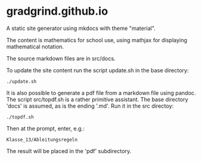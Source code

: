 # gradgrind.github.io

A static site generator using mkdocs with theme "material".

The content is mathematics for school use, using mathjax for displaying mathematical notation.

The source markdown files are in src/docs.

To update the site content run the script update.sh in the base directory:

    ./update.sh

It is also possible to generate a pdf file from a markdown file using pandoc. The script src/topdf.sh is a rather primitive assistant. The base directory 'docs' is assumed, as is the ending '.md'. Run it in the src directoy:

    ./topdf.sh

Then at the prompt, enter, e.g.:

    Klasse_13/Ableitungsregeln

The result will be placed in the 'pdf' subdirectory.
